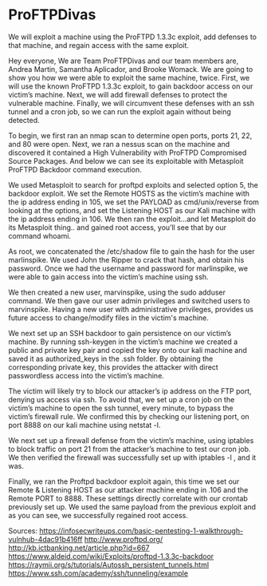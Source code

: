 # ProFTPDivas
We will exploit a machine using the ProFTPD 1.3.3c  exploit, add defenses to that machine, and regain access with the same exploit.

Hey everyone, We are Team ProFTPDivas and our team members are, Andrea Martin, Samantha Aplicador, and Brooke Womack. We are going to show you how we were able to exploit the same machine, twice. First, we will use the known ProFTPD 1.3.3c exploit, to gain backdoor access on our victim’s machine. Next, we will add firewall defenses to protect the vulnerable machine. Finally, we will circumvent these defenses with an ssh tunnel and a cron job, so we can run the exploit again without being detected.

To begin, we first ran an nmap scan to determine open ports, ports 21, 22, and 80 were open. Next, we ran a nessus scan on the machine and discovered it contained a High Vulnerability with ProFTPD Compromised Source Packages. And below we can see its exploitable with Metasploit ProFTPD Backdoor command execution. 

We used Metasploit to search for proftpd exploits and selected option 5,  the backdoor exploit. We set the Remote HOSTS as the victim’s machine with the ip address ending in 105, we set the PAYLOAD as cmd/unix/reverse from looking at the options, and set the Listening HOST as our Kali machine with the ip address ending in 106. We then ran the exploit…and let Metasploit do its Metasploit thing.. and gained root access, you’ll see that by our command whoami.

As root, we concatenated the /etc/shadow file to gain the hash for the user marlinspike. We used John the Ripper to crack that hash, and obtain his password. Once we had the username and password for marlinspike, we were able to gain access into the victim’s machine using ssh.

We then created a new user, marvinspike, using the sudo adduser command.  We then gave our user admin privileges and switched users to marvinspike. Having a new user with administrative privileges, provides us future access to change/modify files in the victim's machine.

We next set up an SSH backdoor to gain persistence on our victim’s machine. By running ssh-keygen in the victim’s machine we created a public and private key pair and copied the key onto our kali machine and saved it as authorized_keys in the .ssh folder. By obtaining the corresponding private key, this provides the attacker with direct passwordless access into the victim’s machine.

The victim will likely try to block our attacker’s ip address on the FTP port, denying us access via ssh. To avoid that, we set up a cron job on the victim’s machine to open the ssh tunnel, every minute, to bypass the victim’s firewall rule.  We confirmed this by checking our listening port, on port 8888 on our kali machine using netstat -l. 

We next set up a firewall defense from the victim’s machine, using iptables to block traffic on port 21 from the attacker’s machine to test our cron job. We then verified the firewall was successfully set up with iptables -l , and it was.

Finally, we ran the Proftpd backdoor exploit again, this time we set our Remote & Listening HOST as our attacker machine ending in .106 and the Remote PORT to 8888.  These settings directly correlate with our crontab previously set up. We used the same payload from the previous exploit and as you can see, we successfully regained root access.

Sources:
https://infosecwriteups.com/basic-pentesting-1-walkthrough-vulnhub-4dac91b416ff
http://www.proftpd.org/
http://kb.ictbanking.net/article.php?id=667
https://www.aldeid.com/wiki/Exploits/proftpd-1.3.3c-backdoor
https://raymii.org/s/tutorials/Autossh_persistent_tunnels.html
https://www.ssh.com/academy/ssh/tunneling/example


